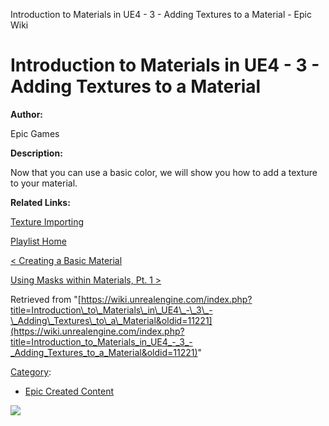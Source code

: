 Introduction to Materials in UE4 - 3 - Adding Textures to a Material - Epic Wiki                    

Introduction to Materials in UE4 - 3 - Adding Textures to a Material
====================================================================

  

**Author:**

Epic Games

**Description:**

Now that you can use a basic color, we will show you how to add a texture to your material.

**Related Links:**

[Texture Importing](https://docs.unrealengine.com/latest/INT/Engine/Content/Types/Textures/Importing/index.html)

[Playlist Home](/Category:Epic_Video_Playlists "Category:Epic Video Playlists")

[< Creating a Basic Material](/Introduction_to_Materials_in_UE4_-_2_-_Creating_a_Basic_Material "Introduction to Materials in UE4 - 2 - Creating a Basic Material")

[Using Masks within Materials, Pt. 1 >](/Introduction_to_Materials_in_UE4_-_4_-_Using_Masks_within_Materials,_Pt._1 "Introduction to Materials in UE4 - 4 - Using Masks within Materials, Pt. 1")

Retrieved from "[https://wiki.unrealengine.com/index.php?title=Introduction\_to\_Materials\_in\_UE4\_-\_3\_-\_Adding\_Textures\_to\_a\_Material&oldid=11221](https://wiki.unrealengine.com/index.php?title=Introduction_to_Materials_in_UE4_-_3_-_Adding_Textures_to_a_Material&oldid=11221)"

[Category](/Special:Categories "Special:Categories"):

*   [Epic Created Content](/Category:Epic_Created_Content "Category:Epic Created Content")

  ![](https://tracking.unrealengine.com/track.png)